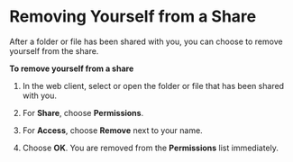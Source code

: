 # Removing Yourself from a Share<a name="unshare_yourself"></a>

After a folder or file has been shared with you, you can choose to remove yourself from the share\.

**To remove yourself from a share**

1. In the web client, select or open the folder or file that has been shared with you\.

1. For **Share**, choose **Permissions**\.

1. For **Access**, choose **Remove** next to your name\.

1. Choose **OK**\. You are removed from the **Permissions** list immediately\.